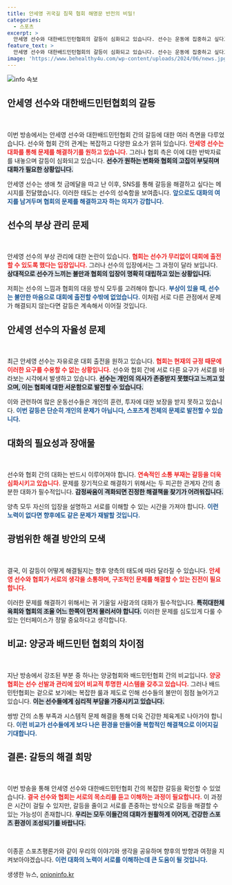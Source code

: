 ```yaml
---
title: 안세영 귀국길 침묵 협회 해명문 반전의 비밀!
categories:
  - 스포츠
excerpt: >
  안세영 선수와 대한배드민턴협회의 갈등이 심화되고 있습니다. 선수는 운동에 집중하고 싶다고 호소했지만, 협회 측은 정반대의 입장을 고수하고 있습니다. 대화의 실마리는 있을까요?
feature_text: >
  안세영 선수와 대한배드민턴협회의 갈등이 심화되고 있습니다. 선수는 운동에 집중하고 싶다고 호소했지만, 협회 측은 정반대의 입장을 고수하고 있습니다. 대화의 실마리는 있을까요?
image: 'https://www.behealthy4u.com/wp-content/uploads/2024/06/news.jpg'
---
```


<p><img src="https://www.behealthy4u.com/wp-content/uploads/2024/06/news.jpg" alt="info 속보" /></p>

<h2 data-ke-size="size26">안세영 선수와 대한배드민턴협회의 갈등</h2>

<p data-ke-size="size16">&nbsp;</p>

<p>이번 방송에서는 안세영 선수와 대한배드민턴협회 간의 갈등에 대한 여러 측면을 다루었습니다. 선수와 협회 간의 관계는 복잡하고 다양한 요소가 얽혀 있습니다. <b><span style="color: #ee2323;">안세영 선수는 대화를 통해 문제를 해결하기를 원하고 있습니다.</span></b> 그러나 협회 측은 이에 대한 반박자료를 내놓으며 갈등이 심화되고 있습니다. <b><span style="background-color: #21538527;">선수가 원하는 변화와 협회의 고집이 부딪히며 대화가 필요한 상황입니다.</span></b> </p>

<p>안세영 선수는 생애 첫 금메달을 따고 난 이후, SNS를 통해 갈등을 해결하고 싶다는 메시지를 전달했습니다. 이러한 태도는 선수의 성숙함을 보여줍니다. <b><span style="color: #1a5490;">앞으로도 대화의 여지를 남겨두며 협회의 문제를 해결하고자 하는 의지가 강합니다.</span></b> </p>

<h2 data-ke-size="size26">선수의 부상 관리 문제</h2>

<p data-ke-size="size16">&nbsp;</p>

<p>안세영 선수의 부상 관리에 대한 논란이 있습니다. <b><span style="color: #ee2323;">협회는 선수가 무리없이 대회에 출전할 수 있도록 했다는 입장입니다.</span></b> 그러나 선수의 입장에서는 그 과정이 달라 보입니다. <b><span style="background-color: #21538527;">상대적으로 선수가 느끼는 불만과 협회의 입장이 명확히 대립하고 있는 상황입니다.</span></b> </p>

<p>저희는 선수의 느낌과 협회의 대응 방식 모두를 고려해야 합니다. <b><span style="color: #1a5490;">부상이 있을 때, 선수는 불안한 마음으로 대회에 출전할 수밖에 없었습니다.</span></b> 이처럼 서로 다른 관점에서 문제가 해결되지 않는다면 갈등은 계속해서 이어질 것입니다.</p>

<h2 data-ke-size="size26">안세영 선수의 자율성 문제</h2>

<p data-ke-size="size16">&nbsp;</p>

<p>최근 안세영 선수는 자유로운 대회 출전을 원하고 있습니다. <b><span style="color: #ee2323;">협회는 현재의 규정 때문에 이러한 요구를 수용할 수 없는 상황입니다.</span></b> 선수와 협회 간에 서로 다른 요구가 서로를 바라보는 시각에서 발생하고 있습니다. <b><span style="background-color: #21538527;">선수는 개인의 의사가 존중받지 못했다고 느끼고 있으며, 이는 협회에 대한 서운함으로 발전할 수 있습니다.</span></b> </p>

<p>이와 관련하여 많은 운동선수들은 개인의 훈련, 투자에 대한 보장을 받지 못하고 있습니다. <b><span style="color: #1a5490;">이번 갈등은 단순히 개인의 문제가 아닙니다, 스포츠계 전체의 문제로 발전할 수 있습니다.</span></b>  </p>

<h2 data-ke-size="size26">대화의 필요성과 장애물</h2>

<p data-ke-size="size16">&nbsp;</p>

<p>선수와 협회 간의 대화는 반드시 이루어져야 합니다. <b><span style="color: #ee2323;">연속적인 소통 부재는 갈등을 더욱 심화시키고 있습니다.</span></b> 문제를 장기적으로 해결하기 위해서는 두 피곤한 관계자 간의 충분한 대화가 필수적입니다. <b><span style="background-color: #21538527;">감정싸움이 격화되면 진정한 해결책을 찾기가 어려워집니다.</span></b> </p>

<p>양측 모두 자신의 입장을 설명하고 서로를 이해할 수 있는 시간을 가져야 합니다. <b><span style="color: #1a5490;">이런 노력이 없다면 향후에도 같은 문제가 재발할 것입니다.</span></b> </p>

<h2 data-ke-size="size26">광범위한 해결 방안의 모색</h2>

<p data-ke-size="size16">&nbsp;</p>

<p>결국, 이 갈등이 어떻게 해결될지는 향후 양측의 태도에 따라 달라질 수 있습니다. <b><span style="color: #ee2323;">안세영 선수와 협회가 서로의 생각을 소통하며, 구조적인 문제를 해결할 수 있는 진전이 필요합니다.</span></b> </p>

<p>이러한 문제를 해결하기 위해서는 귀 기울일 사람과의 대화가 필수적입니다. <b><span style="background-color: #21538527;">특히대한체육회와 협회의 조율 어느 한쪽이 먼저 물러서야 합니다.</span></b> 이러한 문제를 심도있게 다룰 수 있는 인터페이스가 정말 중요하다고 생각합니다.</p>

<h2 data-ke-size="size26">비교: 양궁과 배드민턴 협회의 차이점</h2>

<p data-ke-size="size16">&nbsp;</p>

<p>지난 방송에서 강조된 부분 중 하나는 양궁협회와 배드민턴협회 간의 비교입니다. <b><span style="color: #ee2323;">양궁협회는 선수 선발과 관리에 있어 비교적 투명한 시스템을 갖추고 있습니다.</span></b> 그러나 배드민턴협회는 겉으로 보기에는 복잡한 룰과 제도로 인해 선수들의 불만이 점점 늘어가고 있습니다. <b><span style="background-color: #21538527;">이는 선수들에게 심리적 부담을 가중시키고 있습니다.</span></b></p>

<p>쌍방 간의 소통 부족과 시스템적 문제 해결을 통해 더욱 건강한 체육계로 나아가야 합니다. <b><span style="color: #1a5490;">이런 비교가 선수들에게 보다 나은 환경을 만들어줄 복합적인 해결책으로 이어지길 기대합니다.</span></b></p>

<h2 data-ke-size="size26">결론: 갈등의 해결 희망</h2>

<p data-ke-size="size16">&nbsp;</p>

<p>이번 방송을 통해 안세영 선수와 대한배드민턴협회 간의 복잡한 갈등을 확인할 수 있었습니다. <b><span style="color: #ee2323;">결국 선수와 협회는 서로의 목소리를 듣고 이해하는 과정이 필요합니다.</span></b> 이 과정은 시간이 걸릴 수 있지만, 갈등을 줄이고 서로를 존중하는 방식으로 갈등을 해결할 수 있는 가능성이 존재합니다. <b><span style="background-color: #21538527;">우리는 모두 이들간의 대화가 원활하게 이어져, 건강한 스포츠 환경이 조성되기를 바랍니다.</span></b></p>

<p data-ke-size="size16">&nbsp;</p>

<p>이종훈 스포츠평론가와 같이 우리의 이야기와 생각을 공유하며 향후의 방향과 여정을 지켜보아야겠습니다. <b><span style="color: #1a5490;">이런 대화의 노력이 서로를 이해하는데 큰 도움이 될 것입니다.</span></b> </p>
생생한 뉴스, <a href="https://onioninfo.kr" rel="dofollow">onioninfo.kr</a>


